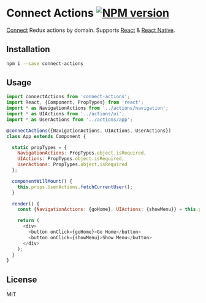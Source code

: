 # Connect Actions [![NPM version][npm-image]][npm-url]

[Connect](https://github.com/reactjs/react-redux) Redux actions by domain.  Supports [React](https://facebook.github.io/react/) & [React Native](https://facebook.github.io/react-native/).

## Installation

```sh
npm i --save connect-actions
```

## Usage

```javascript
import connectActions from 'connect-actions';
import React, {Component, PropTypes} from 'react';
import * as NavigationActions from '../actions/navigation';
import * as UIActions from '../actions/ui';
import * as UserActions from '../actions/app';

@connectActions({NavigationActions, UIActions, UserActions})
class App extends Component {

  static propTypes = {
    NavigationActions: PropTypes.object.isRequired,
    UIActions: PropTypes.object.isRequired,
    UserActions: PropTypes.object.isRequired
  };

  componentWillMount() {
    this.props.UserActions.fetchCurrentUser();
  }

  render() {
    const {NavigationActions: {goHome}, UIActions: {showMenu}} = this.props;

    return (
      <div>
        <button onClick={goHome}>Go Home</button>
        <button onClick={showMenu}>Show Menu</button>
      </div>
    );
  }
}
```

## License

MIT

[npm-image]: https://badge.fury.io/js/connect-actions.svg
[npm-url]: https://npmjs.org/package/connect-actions

